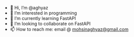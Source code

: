 - 👋 Hi, I’m @aghyaz
- 👀 I’m interested in programming
- 🌱 I’m currently learning FastAPI
- 💞️ I’m looking to collaborate on FastAPI
- 📫 How to reach me: email @ mohsinaghyaz@gmail.com

<!---
aghyaz/aghyaz is a ✨ special ✨ repository because its `README.md` (this file) appears on your GitHub profile.
You can click the Preview link to take a look at your changes.
--->
